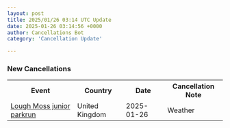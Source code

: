 ```yaml
---
layout: post
title: 2025/01/26 03:14 UTC Update
date: 2025-01-26 03:14:56 +0000
author: Cancellations Bot
category: 'Cancellation Update'

---
```


<h3>New Cancellations</h3>
<div class='hscrollable'>
<table style='width: 100%'>
    <tr>
        <th>Event</th>
        <th>Country</th>
        <th>Date</th>
        <th>Cancellation Note</th>
    </tr>
    <tr>
        <td><a href="https://www.parkrun.org.uk/loughmoss-juniors">Lough Moss junior parkrun</a></td>
        <td>United Kingdom</td>
        <td>2025-01-26</td>
        <td>Weather</td>
    </tr>
</table>
</div>
